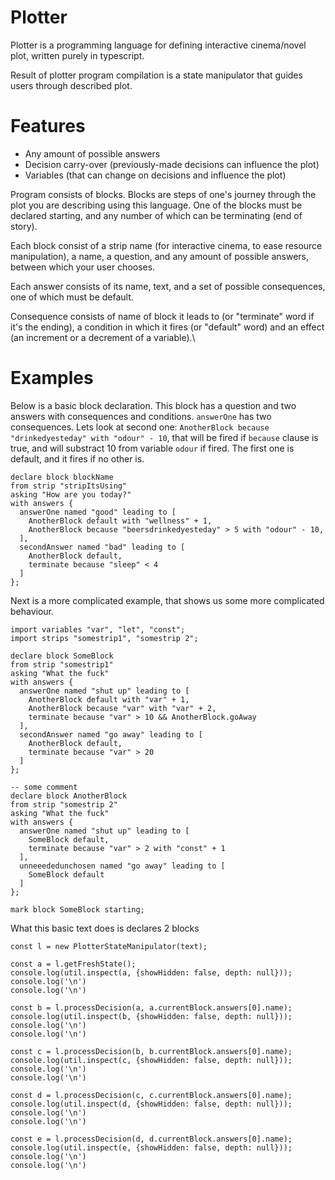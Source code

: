# Plotter

Plotter is a programming language for defining interactive cinema/novel plot, written purely in typescript.

Result of plotter program compilation is a state manipulator that guides users through described plot.
# Features
  - Any amount of possible answers
  - Decision carry-over (previously-made decisions can influence the plot)
  - Variables (that can change on decisions and influence the plot)

Program consists of blocks. Blocks are steps of one's journey through the plot you are describing using this language. One of the blocks must be declared starting, and any number of which can be terminating (end of story).

Each block consist of a strip name (for interactive cinema, to ease resource manipulation), a name, a question, and any amount of possible answers, between which your user chooses.

Each answer consists of its name, text, and a set of possible consequences, one of which must be default.

Consequence consists of name of block it leads to (or "terminate" word if it's the ending), a condition in which it fires (or "default" word) and an effect (an increment or a decrement of a variable).\


# Examples

Below is a basic block declaration.
This block has a question and two answers with consequences and conditions.
`answerOne` has two consequences. Lets look at second one: `AnotherBlock because "drinkedyesteday" with "odour" - 10`, that will be fired if `because` clause is true, and will substract 10 from variable `odour` if fired.
The first one is default, and it fires if no other is.
```
declare block blockName
from strip "stripItsUsing"
asking "How are you today?"
with answers {
  answerOne named "good" leading to [
    AnotherBlock default with "wellness" + 1,
    AnotherBlock because "beersdrinkedyesteday" > 5 with "odour" - 10,
  ],
  secondAnswer named "bad" leading to [
    AnotherBlock default,
    terminate because "sleep" < 4
  ]
};
```

Next is a more complicated example, that shows us some more complicated behaviour.

```
import variables "var", "let", "const";
import strips "somestrip1", "somestrip 2";

declare block SomeBlock
from strip "somestrip1"
asking "What the fuck"
with answers {
  answerOne named "shut up" leading to [
    AnotherBlock default with "var" + 1,
    AnotherBlock because "var" with "var" + 2,
    terminate because "var" > 10 && AnotherBlock.goAway
  ],
  secondAnswer named "go away" leading to [
    AnotherBlock default,
    terminate because "var" > 20
  ]
};

-- some comment
declare block AnotherBlock
from strip "somestrip 2"
asking "What the fuck"
with answers {
  answerOne named "shut up" leading to [
    SomeBlock default,
    terminate because "var" > 2 with "const" + 1
  ],
  unneeededunchosen named "go away" leading to [
    SomeBlock default
  ]
};

mark block SomeBlock starting;
```
What this basic text does is declares 2 blocks 
```
const l = new PlotterStateManipulator(text);

const a = l.getFreshState();
console.log(util.inspect(a, {showHidden: false, depth: null}));
console.log('\n')
console.log('\n')

const b = l.processDecision(a, a.currentBlock.answers[0].name);
console.log(util.inspect(b, {showHidden: false, depth: null}));
console.log('\n')
console.log('\n')

const c = l.processDecision(b, b.currentBlock.answers[0].name);
console.log(util.inspect(c, {showHidden: false, depth: null}));
console.log('\n')
console.log('\n')

const d = l.processDecision(c, c.currentBlock.answers[0].name);
console.log(util.inspect(d, {showHidden: false, depth: null}));
console.log('\n')
console.log('\n')

const e = l.processDecision(d, d.currentBlock.answers[0].name);
console.log(util.inspect(e, {showHidden: false, depth: null}));
console.log('\n')
console.log('\n')
```

